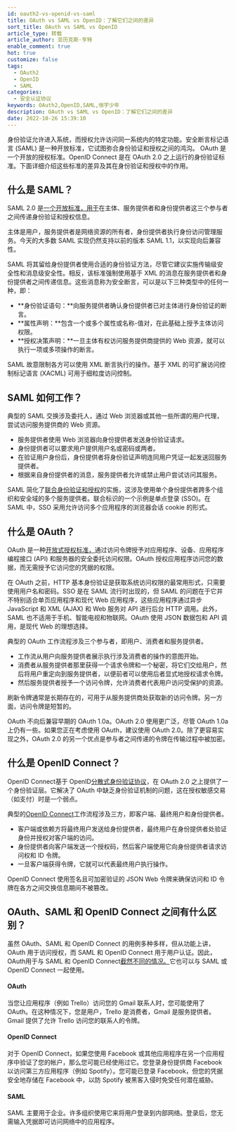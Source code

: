```yaml
---
id: oauth2-vs-openid-vs-saml
title: OAuth vs SAML vs OpenID：了解它们之间的差异
sort_title: OAuth vs SAML vs OpenID
article_type: 转载
article_author: 亚历克斯·亨特
enable_comment: true
hot: true
customize: false
tags:
  - OAuth2
  - OpenID
  - SAML
categories:
  - 安全认证协议
keywords: OAuth2,OpenID,SAML,恒宇少年
description: OAuth vs SAML vs OpenID：了解它们之间的差异
date: 2022-10-26 15:39:10
---
```

身份验证允许进入系统，而授权允许访问同一系统内的特定功能。安全断言标记语言 (SAML) 是一种开放标准，它试图弥合身份验证和授权之间的鸿沟。
OAuth 是一个开放的授权标准。OpenID Connect 是在 OAuth 2.0 之上运行的身份验证标准。下面详细介绍这些标准的差异及其在身份验证和授权中的作用。
<!--more-->

## 什么是 SAML？

SAML 2.0 是[一个开放标准，用于](https://en.wikipedia.org/wiki/Security_Assertion_Markup_Language)在主体、服务提供者和身份提供者这三个参与者之间传递身份验证和授权信息。

主体是用户，服务提供者是网络资源的所有者，身份提供者执行身份访问管理服务。今天的大多数 SAML 实现仍然支持以前的版本 SAML 1.1，以实现向后兼容性。

SAML 将其留给身份提供者使用合适的身份验证方法，尽管它建议实施传输级安全性和消息级安全性。相反，该标准强制使用基于 XML 的消息在服务提供者和身份提供者之间传递信息。这些消息称为安全断言，可以是以下三种类型中的任何一种，即：

- **身份验证语句：**向服务提供者确认身份提供者已对主体进行身份验证的断言。
- **属性声明：**包含一个或多个属性或名称-值对，在此基础上授予主体访问权限。
- **授权决策声明：**一旦主体有权访问服务提供商提供的 Web 资源，就可以执行一项或多项操作的断言。

SAML 故意限制各方可以使用 XML 断言执行的操作。基于 XML 的可扩展访问控制标记语言 (XACML) 可用于细粒度访问控制。

## SAML 如何工作？

典型的 SAML 交换涉及委托人，通过 Web 浏览器或其他一些所谓的用户代理，尝试访问服务提供商的 Web 资源。

- 服务提供者使用 Web 浏览器向身份提供者发送身份验证请求。
- 身份提供者可以要求用户提供用户名或密码或两者。
- 在验证用户身份后，身份提供者将身份验证声明连同用户凭证一起发送回服务提供者。
- 根据来自身份提供者的消息，服务提供者允许或禁止用户尝试访问其服务。

SAML 简化了[联合身份验证和授权](https://www.hackedu.com/blog/analysis-of-common-federated-identity-protocols-openid-connect-vs-oauth-2.0-vs-saml-2.0)的实施，这涉及使用单个身份提供者跨多个组织和安全域的多个服务提供者。联合标识的一个示例是单点登录 (SSO)。在 SAML 中，SSO 采用允许访问多个应用程序的浏览器会话 cookie 的形式。

## 什么是 OAuth？

OAuth 是一种[开放式授权标准，](https://en.wikipedia.org/wiki/OAuth)通过访问令牌授予对应用程序、设备、应用程序编程接口 (API) 和服务器的安全委托访问权限。OAuth 授权应用程序访问您的数据，而无需授予它访问您的凭据的权限。

在 OAuth 之前，HTTP 基本身份验证是获取系统访问权限的最常用形式，只需要使用用户名和密码。SSO 是在 SAML 流行时出现的，但 SAML 的问题在于它并不特别适合单页应用程序和现代 Web 应用程序，这些应用程序通过异步 JavaScript 和 XML (AJAX) 和 Web 服务对 API 进行后台 HTTP 调用。此外，SAML 也不适用于手机、智能电视和物联网。OAuth 使用 JSON 数据包和 API 调用，是现代 Web 的理想选择。

典型的 OAuth 工作流程涉及三个参与者，即用户、消费者和服务提供者。

- 工作流从用户向服务提供者展示执行涉及消费者的操作的意图开始。
- 消费者从服务提供者那里获得一个请求令牌和一个秘密，将它们交给用户，然后将用户重定向到服务提供者，以便前者可以使用后者显式地授权请求令牌。
- 然后服务提供者授予一个访问令牌，允许消费者代表用户访问受保护的资源。

刷新令牌通常是长期存在的，可用于从服务提供商处获取新的访问令牌。另一方面，访问令牌是短暂的。

OAuth 不向后兼容早期的 OAuth 1.0a。OAuth 2.0 使用更广泛，尽管 OAuth 1.0a 上仍有一些。如果您正在考虑使用 OAuth，建议使用 OAuth 2.0。除了更容易实现之外，OAuth 2.0 的另一个优点是参与者之间传递的令牌在传输过程中被加密。

## 什么是 OpenID Connect？

OpenID Connect基于 OpenID[分散式身份验证协议](https://en.wikipedia.org/wiki/OpenID)，在 OAuth 2.0 之上提供了一个身份验证层。它解决了 OAuth 中缺乏身份验证机制的问题，这在授权敏感交易（如支付）时是一个弱点。

典型的[OpenID Connect](https://en.wikipedia.org/wiki/OpenID_Connect)工作流程涉及三方，即客户端、最终用户和身份提供者。

- 客户端或依赖方将最终用户发送给身份提供者，最终用户在身份提供者处验证身份并授权对客户端的访问。
- 身份提供者向客户端发送一个授权码，然后客户端使用它向身份提供者请求访问权和 ID 令牌。
- 一旦客户端获得令牌，它就可以代表最终用户执行操作。

OpenID Connect 使用签名且可加密验证的 JSON Web 令牌来确保访问和 ID 令牌在各方之间交换信息期间不被篡改。



## OAuth、SAML 和 OpenID Connect 之间有什么区别？

虽然 OAuth、SAML 和 OpenID Connect 的用例多种多样，但从功能上讲，OAuth 用于访问授权，而 SAML 和 OpenID Connect 用于用户认证。因此，OAuth用于与 SAML 和 OpenID Connect[截然不同的情况。](https://www.cloudflare.com/en-gb/learning/access-management/what-is-oauth/)它也可以与 SAML 或 OpenID Connect 一起使用。

#### OAuth

当您让应用程序（例如 Trello）访问您的 Gmail 联系人时，您可能使用了 OAuth。在这种情况下，您是用户，Trello 是消费者，Gmail 是服务提供者。Gmail 提供了允许 Trello 访问您的联系人的令牌。

#### OpenID Connect

对于 OpenID Connect，如果您使用 Facebook 或其他应用程序在另一个应用程序中验证了您的帐户，那么您可能已经使用过它。您登录身份提供商 Facebook 以访问第三方应用程序（例如 Spotify）。您可能已登录 Facebook，但您的凭据安全地存储在 Facebook 中，以防 Spotify 被黑客入侵时免受任何潜在威胁。

#### SAML

SAML 主要用于企业。许多组织使用它来将用户登录到内部网络。登录后，您无需输入凭据即可访问网络中的应用程序。